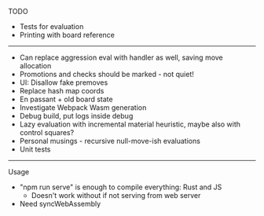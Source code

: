 TODO

- Tests for evaluation
- Printing with board reference

--------------------------------------------------

- Can replace aggression eval with handler as well, saving move allocation
- Promotions and checks should be marked - not quiet!
- UI: Disallow fake premoves
- Replace hash map coords
- En passant + old board state
- Investigate Webpack Wasm generation
- Debug build, put logs inside debug
- Lazy evaluation with incremental material heuristic, maybe also with control squares?
- Personal musings - recursive null-move-ish evaluations  
- Unit tests

--------------------------------------------------

Usage

- "npm run serve" is enough to compile everything: Rust and JS
    - Doesn't work without if not serving from web server
- Need syncWebAssembly
